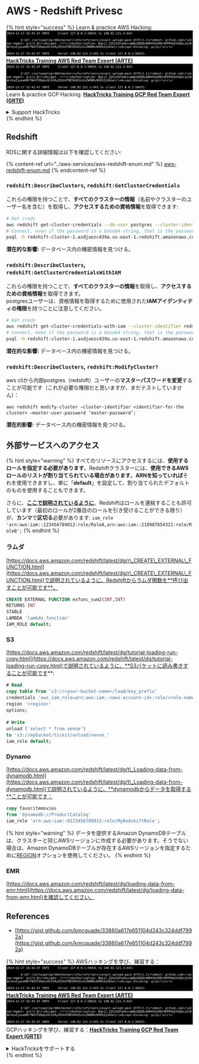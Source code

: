 # AWS - Redshift Privesc

{% hint style="success" %}
Learn & practice AWS Hacking:<img src="../../../.gitbook/assets/image (1).png" alt="" data-size="line">[**HackTricks Training AWS Red Team Expert (ARTE)**](https://training.hacktricks.xyz/courses/arte)<img src="../../../.gitbook/assets/image (1).png" alt="" data-size="line">\
Learn & practice GCP Hacking: <img src="../../../.gitbook/assets/image (2).png" alt="" data-size="line">[**HackTricks Training GCP Red Team Expert (GRTE)**<img src="../../../.gitbook/assets/image (2).png" alt="" data-size="line">](https://training.hacktricks.xyz/courses/grte)

<details>

<summary>Support HackTricks</summary>

* Check the [**subscription plans**](https://github.com/sponsors/carlospolop)!
* **Join the** 💬 [**Discord group**](https://discord.gg/hRep4RUj7f) or the [**telegram group**](https://t.me/peass) or **follow** us on **Twitter** 🐦 [**@hacktricks\_live**](https://twitter.com/hacktricks\_live)**.**
* **Share hacking tricks by submitting PRs to the** [**HackTricks**](https://github.com/carlospolop/hacktricks) and [**HackTricks Cloud**](https://github.com/carlospolop/hacktricks-cloud) github repos.

</details>
{% endhint %}

## Redshift

RDSに関する詳細情報は以下を確認してください:

{% content-ref url="../aws-services/aws-redshift-enum.md" %}
[aws-redshift-enum.md](../aws-services/aws-redshift-enum.md)
{% endcontent-ref %}

### `redshift:DescribeClusters`, `redshift:GetClusterCredentials`

これらの権限を持つことで、**すべてのクラスターの情報**（名前やクラスターのユーザー名を含む）を取得し、**アクセスするための資格情報**を取得できます:
```bash
# Get creds
aws redshift get-cluster-credentials --db-user postgres --cluster-identifier redshift-cluster-1
# Connect, even if the password is a base64 string, that is the password
psql -h redshift-cluster-1.asdjuezc439a.us-east-1.redshift.amazonaws.com -U "IAM:<username>" -d template1 -p 5439
```
**潜在的な影響:** データベース内の機密情報を見つける。

### `redshift:DescribeClusters`, `redshift:GetClusterCredentialsWithIAM`

これらの権限を持つことで、**すべてのクラスターの情報**を取得し、**アクセスするための資格情報**を取得できます。\
postgresユーザーは、資格情報を取得するために使用された**IAMアイデンティティの権限**を持つことに注意してください。
```bash
# Get creds
aws redshift get-cluster-credentials-with-iam --cluster-identifier redshift-cluster-1
# Connect, even if the password is a base64 string, that is the password
psql -h redshift-cluster-1.asdjuezc439a.us-east-1.redshift.amazonaws.com -U "IAMR:AWSReservedSSO_AdministratorAccess_4601154638985c45" -d template1 -p 5439
```
**潜在的な影響:** データベース内の機密情報を見つける。

### `redshift:DescribeClusters`, `redshift:ModifyCluster?`

aws cliから内部postgres（redshift）ユーザーの**マスターパスワードを変更**することが可能です（これが必要な権限だと思いますが、まだテストしていません）：
```
aws redshift modify-cluster –cluster-identifier <identifier-for-the cluster> –master-user-password ‘master-password’;
```
**潜在的影響:** データベース内の機密情報を見つける。

## 外部サービスへのアクセス

{% hint style="warning" %}
すべてのリソースにアクセスするには、**使用するロールを指定する必要があります**。Redshiftクラスターには、**使用できるAWSロールのリストが割り当てられている場合があります**。**ARNを知っていれば**それを使用できますし、単に「**default**」を設定して、割り当てられたデフォルトのものを使用することもできます。

さらに、[**ここで説明されているように**](https://docs.aws.amazon.com/redshift/latest/mgmt/authorizing-redshift-service.html)、Redshiftはロールを連結することも許可しています（最初のロールが2番目のロールを引き受けることができる限り）が、**カンマ**で**区切る**必要があります: `iam_role 'arn:aws:iam::123456789012:role/RoleA,arn:aws:iam::210987654321:role/RoleB';`
{% endhint %}

### ラムダ

[https://docs.aws.amazon.com/redshift/latest/dg/r\_CREATE\_EXTERNAL\_FUNCTION.html](https://docs.aws.amazon.com/redshift/latest/dg/r\_CREATE\_EXTERNAL\_FUNCTION.html)で説明されているように、Redshiftからラムダ関数を**呼び出すことが可能です**。
```sql
CREATE EXTERNAL FUNCTION exfunc_sum2(INT,INT)
RETURNS INT
STABLE
LAMBDA 'lambda_function'
IAM_ROLE default;
```
### S3

[https://docs.aws.amazon.com/redshift/latest/dg/tutorial-loading-run-copy.html](https://docs.aws.amazon.com/redshift/latest/dg/tutorial-loading-run-copy.html)で説明されているように、**S3バケットに読み書きすることが可能です**:
```sql
# Read
copy table from 's3://<your-bucket-name>/load/key_prefix'
credentials 'aws_iam_role=arn:aws:iam::<aws-account-id>:role/<role-name>'
region '<region>'
options;

# Write
unload ('select * from venue')
to 's3://mybucket/tickit/unload/venue_'
iam_role default;
```
### Dynamo

[https://docs.aws.amazon.com/redshift/latest/dg/t\_Loading-data-from-dynamodb.html](https://docs.aws.amazon.com/redshift/latest/dg/t\_Loading-data-from-dynamodb.html)で説明されているように、**dynamodbからデータを取得する**ことが可能です：
```sql
copy favoritemovies
from 'dynamodb://ProductCatalog'
iam_role 'arn:aws:iam::0123456789012:role/MyRedshiftRole';
```
{% hint style="warning" %}
データを提供するAmazon DynamoDBテーブルは、クラスターと同じAWSリージョンに作成する必要があります。そうでない場合は、Amazon DynamoDBテーブルが存在するAWSリージョンを指定するために[REGION](https://docs.aws.amazon.com/redshift/latest/dg/copy-parameters-data-source-s3.html#copy-region)オプションを使用してください。
{% endhint %}

### EMR

[https://docs.aws.amazon.com/redshift/latest/dg/loading-data-from-emr.html](https://docs.aws.amazon.com/redshift/latest/dg/loading-data-from-emr.html)を確認してください。

## References

* [https://gist.github.com/kmcquade/33860a617e651104d243c324ddf7992a](https://gist.github.com/kmcquade/33860a617e651104d243c324ddf7992a)

{% hint style="success" %}
AWSハッキングを学び、練習する：<img src="../../../.gitbook/assets/image (1).png" alt="" data-size="line">[**HackTricks Training AWS Red Team Expert (ARTE)**](https://training.hacktricks.xyz/courses/arte)<img src="../../../.gitbook/assets/image (1).png" alt="" data-size="line">\
GCPハッキングを学び、練習する：<img src="../../../.gitbook/assets/image (2).png" alt="" data-size="line">[**HackTricks Training GCP Red Team Expert (GRTE)**<img src="../../../.gitbook/assets/image (2).png" alt="" data-size="line">](https://training.hacktricks.xyz/courses/grte)

<details>

<summary>HackTricksをサポートする</summary>

* [**サブスクリプションプラン**](https://github.com/sponsors/carlospolop)を確認してください！
* **💬 [**Discordグループ**](https://discord.gg/hRep4RUj7f)または[**Telegramグループ**](https://t.me/peass)に参加するか、**Twitter** 🐦 [**@hacktricks\_live**](https://twitter.com/hacktricks\_live)**をフォローしてください。**
* **[**HackTricks**](https://github.com/carlospolop/hacktricks)および[**HackTricks Cloud**](https://github.com/carlospolop/hacktricks-cloud)のGitHubリポジトリにPRを提出してハッキングトリックを共有してください。**

</details>
{% endhint %}
